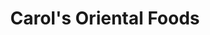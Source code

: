 ---
title: "Carol's Oriental Foods"
url: /grand-junction/carols-oriental-foods/
shop: supermarket
---